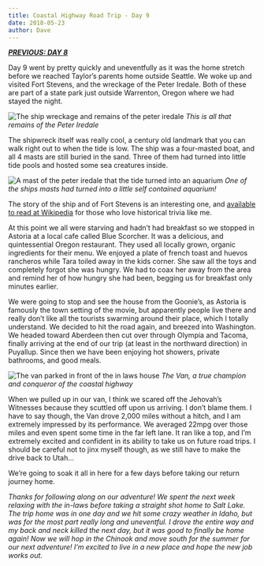 ```yaml
---
title: Coastal Highway Road Trip - Day 9
date: 2018-05-23
author: Dave
---
```

**_[PREVIOUS: DAY 8](/coastal-highway-road-trip-day-8/)_**

Day 9 went by pretty quickly and uneventfully as it was the home stretch before we reached Taylor&#8217;s parents home outside Seattle. We woke up and visited Fort Stevens, and the wreckage of the Peter Iredale. Both of these are part of a state park just outside Warrenton, Oregon where we had stayed the night.

![The ship wreckage and remains of the peter iredale](/img/uploads/photos-iredale2.jpg)
*This is all that remains of the Peter Iredale*

The shipwreck itself was really cool, a century old landmark that you can walk right out to when the tide is low. The ship was a four-masted boat, and all 4 masts are still buried in the sand. Three of them had turned into little tide pools and hosted some sea creatures inside.

![A mast of the peter iredale that the tide turned into an aquarium](/img/uploads/photos-homestead2.jpg)
*One of the ships masts had turned into a little self contained aquarium!*

The story of the ship and of Fort Stevens is an interesting one, and [available to read at Wikipedia](https://en.wikipedia.org/wiki/Peter_Iredale) for those who love historical trivia like me.

At this point we all were starving and hadn&#8217;t had breakfast so we stopped in Astoria at a local cafe called Blue Scorcher. It was a delicious, and quintessential Oregon restaurant. They used all locally grown, organic ingredients for their menu. We enjoyed a plate of french toast and huevos rancheros while Tara toiled away in the kids corner. She saw all the toys and completely forgot she was hungry. We had to coax her away from the area and remind her of how hungry she had been, begging us for breakfast only minutes earlier.

We were going to stop and see the house from the Goonie&#8217;s, as Astoria is famously the town setting of the movie, but apparently people live there and really don&#8217;t like all the tourists swarming around their place, which I totally understand. We decided to hit the road again, and breezed into Washington. We headed toward Aberdeen then cut over through Olympia and Tacoma, finally arriving at the end of our trip (at least in the northward direction) in Puyallup. Since then we have been enjoying hot showers, private bathrooms, and good meals.

![The van parked in front of the in laws house](/img/uploads/photos-homestead2.jpg)
*The Van, a true champion and conqueror of the coastal highway*

When we pulled up in our van, I think we scared off the Jehovah&#8217;s Witnesses because they scuttled off upon us arriving. I don&#8217;t blame them. I have to say though, the Van drove 2,000 miles without a hitch, and I am extremely impressed by its performance. We averaged 22mpg over those miles and even spent some time in the far left lane. It ran like a top, and I&#8217;m extremely excited and confident in its ability to take us on future road trips. I should be careful not to jinx myself though, as we still have to make the drive back to Utah&#8230;

We&#8217;re going to soak it all in here for a few days before taking our return journey home.

_Thanks for following along on our adventure! We spent the next week relaxing with the in-laws before taking a straight shot home to Salt Lake. The trip home was in one day and we hit some crazy weather in Idaho, but was for the most part really long and uneventful. I drove the entire way and my back and neck killed the next day, but it was good to finally be home again! Now we will hop in the Chinook and move south for the summer for our next adventure! I&#8217;m excited to live in a new place and hope the new job works out._
